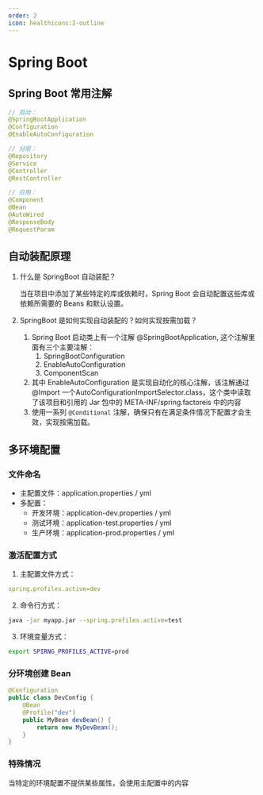 ```yaml
---
order: 2
icon: healthicons:2-outline
---
```


# Spring Boot

## Spring Boot 常用注解

```java
// 启动：
@SpringBootApplication
@Configuration
@EnableAutoConfiguration

// 分层：
@Repository
@Service
@Controller
@RestController

// 应用：
@Component
@Bean
@AutoWired
@ResponseBody
@RequestParam
```

## 自动装配原理

1. 什么是 SpringBoot 自动装配？

    当在项目中添加了某些特定的库或依赖时，Spring Boot 会自动配置这些库或依赖所需要的 Beans 和默认设置。

1. SpringBoot 是如何实现自动装配的？如何实现按需加载？
    1. Spring Boot 启动类上有一个注解 @SpringBootApplication, 这个注解里面有三个主要注解：
        1. SpringBootConfiguration
        2. EnableAutoConfiguration
        3. ComponentScan
    2. 其中 EnableAutoConfiguration 是实现自动化的核心注解，该注解通过 @Import 一个AutoConfigurationImportSelector.class，这个类中读取了该项目和引用的 Jar 包中的 META-INF/spring.factoreis 中的内容
    3. 使用一系列 `@Conditional` 注解，确保只有在满足条件情况下配置才会生效，实现按需加载。
    

## 多环境配置

### 文件命名

- 主配置文件：application.properties / yml
- 多配置：
    - 开发环境：application-dev.properties / yml
    - 测试环境：application-test.properties / yml
    - 生产环境：application-prod.properties / yml

### 激活配置方式

1. 主配置文件方式：

```yml
spring.profiles.active=dev
```

2. 命令行方式：

```bash
java -jar myapp.jar --spring.profiles.active=test
```

3. 环境变量方式：

```bash
export SPIRNG_PROFILES_ACTIVE=prod
```

### 分环境创建 Bean

```java
@Configuration
public class DevConfig {
    @Bean
    @Profile("dev")
    public MyBean devBean() {
        return new MyDevBean();
    }
}
```

### 特殊情况

当特定的环境配置不提供某些属性，会使用主配置中的内容
